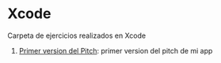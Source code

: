 # Xcode
Carpeta de ejercicios realizados en Xcode

1. [Primer version del Pitch](https://github.com/Chapsjrl/diplomado20182/blob/dev/Pitch/Pitch%20Rivera%20Lona.pdf): primer version del pitch de mi app

